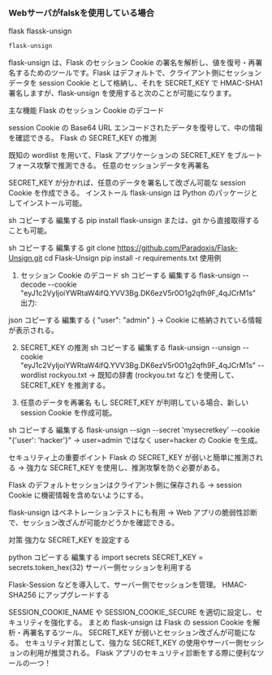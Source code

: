 ### Webサーバがfalskを使用している場合
flask
flassk-unsign
```bash
flask-unsign
```
flask-unsign は、Flask のセッション Cookie の署名を解析し、値を復号・再署名するためのツールです。Flask はデフォルトで、クライアント側にセッションデータを session Cookie として格納し、それを SECRET_KEY で HMAC-SHA1 署名しますが、flask-unsign を使用すると次のことが可能になります。

主な機能
Flask のセッション Cookie のデコード

session Cookie の Base64 URL エンコードされたデータを復号して、中の情報を確認できる。
Flask の SECRET_KEY の推測

既知の wordlist を用いて、Flask アプリケーションの SECRET_KEY をブルートフォース攻撃で推測できる。
任意のセッションデータを再署名

SECRET_KEY が分かれば、任意のデータを署名して改ざん可能な session Cookie を作成できる。
インストール
flask-unsign は Python のパッケージとしてインストール可能。

sh
コピーする
編集する
pip install flask-unsign
または、git から直接取得することも可能。

sh
コピーする
編集する
git clone https://github.com/Paradoxis/Flask-Unsign.git
cd Flask-Unsign
pip install -r requirements.txt
使用例
1. セッション Cookie のデコード
sh
コピーする
編集する
flask-unsign --decode --cookie "eyJ1c2VyIjoiYWRtaW4ifQ.YVV3Bg.DK6ezV5r0O1g2qfh9F_4qJCrM1s"
出力:

json
コピーする
編集する
{
  "user": "admin"
}
→ Cookie に格納されている情報が表示される。

2. SECRET_KEY の推測
sh
コピーする
編集する
flask-unsign --unsign --cookie "eyJ1c2VyIjoiYWRtaW4ifQ.YVV3Bg.DK6ezV5r0O1g2qfh9F_4qJCrM1s" --wordlist rockyou.txt
→ 既知の辞書 (rockyou.txt など) を使用して、SECRET_KEY を推測する。

3. 任意のデータを再署名
もし SECRET_KEY が判明している場合、新しい session Cookie を作成可能。

sh
コピーする
編集する
flask-unsign --sign --secret 'mysecretkey' --cookie "{'user': 'hacker'}"
→ user=admin ではなく user=hacker の Cookie を生成。

セキュリティ上の重要ポイント
Flask の SECRET_KEY が弱いと簡単に推測される
→ 強力な SECRET_KEY を使用し、推測攻撃を防ぐ必要がある。

Flask のデフォルトセッションはクライアント側に保存される
→ session Cookie に機密情報を含めないようにする。

flask-unsign はペネトレーションテストにも有用
→ Web アプリの脆弱性診断で、セッション改ざんが可能かどうかを確認できる。

対策
強力な SECRET_KEY を設定する

python
コピーする
編集する
import secrets
SECRET_KEY = secrets.token_hex(32)
サーバー側セッションを利用する

Flask-Session などを導入して、サーバー側でセッションを管理。
HMAC-SHA256 にアップグレードする

SESSION_COOKIE_NAME や SESSION_COOKIE_SECURE を適切に設定し、セキュリティを強化する。
まとめ
flask-unsign は Flask の session Cookie を解析・再署名するツール。
SECRET_KEY が弱いとセッション改ざんが可能になる。
セキュリティ対策として、強力な SECRET_KEY の使用やサーバー側セッションの利用が推奨される。
Flask アプリのセキュリティ診断をする際に便利なツールの一つ！
